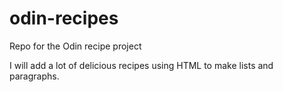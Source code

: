 # odin-recipes
Repo for the Odin recipe project

I will add a lot of delicious recipes using HTML to make lists and paragraphs.

